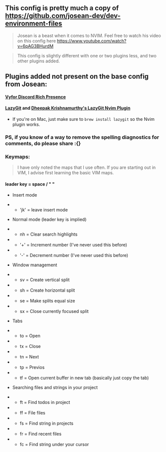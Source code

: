 ## This config is pretty much a copy of https://github.com/josean-dev/dev-environment-files

> Josean is a beast when it comes to NVIM. Feel free to watch his video on this config here https://www.youtube.com/watch?v=6pAG3BHurdM

> This config is slightly different with one or two plugins less, and two other plugins added.

## Plugins added not present on the base config from Josean:
#### [Vyfor Discord Rich Presence](https://github.com/vyfor/cord.nvim/tree/client-server)

#### [LazyGit](https://github.com/jesseduffield/lazygit) and [Dheepak Krishnamurthy's LazyGit Nvim Plugin](https://github.com/kdheepak/lazygit.nvim)

- If you're on Mac, just make sure to `brew install lazygit` so the Nvim plugin works.

### PS, if you know of a way to remove the spelling diagnostics for comments, do please share :{}

### Keymaps:

> I have only noted the maps that I use often. If you are starting out in VIM, I advise first learning the basic VIM maps.

#### leader key = space / " "

- Insert mode
- - 'jk' = leave insert mode

- Normal mode (leader key is implied)
- - nh = Clear search highlights
- - '+' = Increment number (I've never used this before)
- - '-' = Decrement number (I've never used this before)

- Window management
- - sv = Create vertical split
- - sh = Create horizontal split
- - se = Make splits equal size
- - sx = Close currently focused split

- Tabs
- - to = Open
- - tx = Close
- - tn = Next
- - tp = Previos
- - tf = Open current buffer in new tab (basically just copy the tab)

- Searching files and strings in your project
- - ft = Find todos in project
- - ff = File files
- - fs = Find string in projects
- - fr = Find recent files
- - fc = Find string under your cursor

